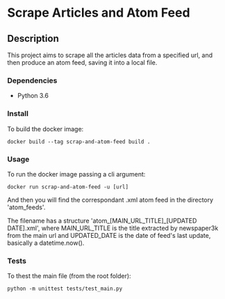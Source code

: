 # Scrape Articles and Atom Feed

## Description

This project aims to scrape all the articles data from a specified url, and
then produce an atom feed, saving it into a local file.


### Dependencies

 - Python 3.6


### Install

To build the docker image:

```
docker build --tag scrap-and-atom-feed build .
```

### Usage
To run the docker image passing a cli argument:

```
docker run scrap-and-atom-feed -u [url]
```

And then you will find the correspondant .xml atom feed in the directory 'atom_feeds'.

The filename has a structure 'atom_[MAIN_URL_TITLE]_[UPDATED DATE].xml', where MAIN_URL_TITLE
is the title extracted by newspaper3k from the main url and UPDATED_DATE is the date of feed's last
update, basically a datetime.now().


### Tests

To thest the main file (from the root folder):

```
python -m unittest tests/test_main.py 
```